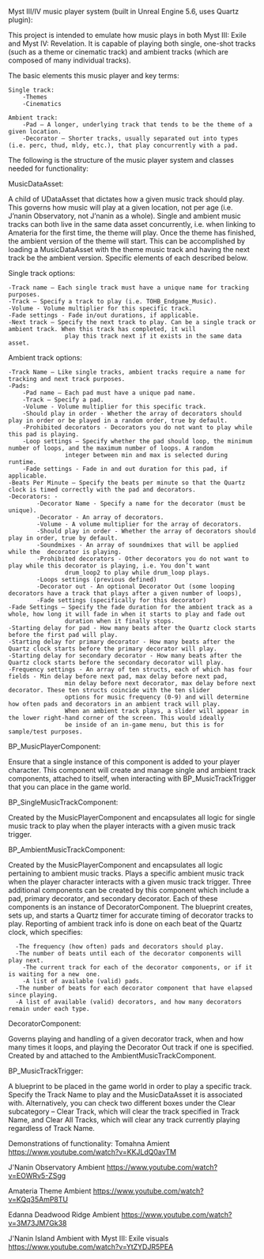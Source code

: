 Myst III/IV music player system (built in Unreal Engine 5.6, uses Quartz plugin): 

This project is intended to emulate how music plays in both Myst III: Exile and Myst IV: Revelation. It is capable of playing both single, 
one-shot tracks (such as a theme or cinematic track) and ambient tracks (which are composed of many individual tracks).  

The basic elements this music player and key terms:

	Single track: 	
		-Themes 
		-Cinematics 
  
	Ambient track: 
		-Pad – A longer, underlying track that tends to be the theme of a given location. 
		-Decorator – Shorter tracks, usually separated out into types (i.e. perc, thud, mldy, etc.), that play concurrently with a pad. 


The following is the structure of the music player system and classes needed for functionality:

MusicDataAsset: 

A child of UDataAsset that dictates how a given music track should play. This governs how music will play at a given location, not per 
age (i.e. J’nanin Observatory, not J’nanin as a whole). Single and ambient music tracks can both live in the same data asset concurrently, 
i.e. when linking to Amateria for the first time, the theme will play. Once the theme has finished, the ambient version of the theme will
start. This can be accomplished by loading a MusicDataAsset with the theme music track and having the next track be the ambient version. 
Specific elements of each described below. 


Single track options: 

	-Track name – Each single track must have a unique name for tracking purposes. 
	-Track – Specify a track to play (i.e. TOHB_Endgame_Music). 
   	-Volume - Volume multiplier for this specific track.
	-Fade settings - Fade in/out durations, if applicable. 
	-Next track – Specify the next track to play. Can be a single track or ambient track. When this track has completed, it will 
   					play this track next if it exists in the same data asset.


Ambient track options: 

	-Track Name – Like single tracks, ambient tracks require a name for tracking and next track purposes. 
	-Pads: 
		-Pad name – Each pad must have a unique pad name. 
		-Track – Specify a pad. 
  		-Volume - Volume multiplier for this specific track.
		-Should play in order - Whether the array of decorators should play in order or be played in a random order, true by default.
 		-Prohibited decorators - Decorators you do not want to play while this pad is playing.
		-Loop settings – Specify whether the pad should loop, the minimum number of loops, and the maximum number of loops. A random 
	 				integer between min and max is selected during runtime. 
		-Fade settings - Fade in and out duration for this pad, if applicable.
	-Beats Per Minute – Specify the beats per minute so that the Quartz clock is timed correctly with the pad and decorators.
	-Decorators: -
 			-Decorator Name - Specify a name for the decorator (must be unique).
			-Decorator - An array of decorators.
   			-Volume - A volume multiplier for the array of decorators. 
	  		-Should play in order - Whether the array of decorators should play in order, true by default.
	 		-Soundmixes - An array of soundmixes that will be applied while the  decorator is playing. 
			-Prohibited decorators - Other decorators you do not want to play while this decorator is playing, i.e. You don’t want 
   					drum_loop2 to play while drum_loop plays.
   			-Loops settings (previous defined) 
	  		-Decorator out - An optional Decorator Out (some looping decorators have a track that plays after a given number of loops),
	 		-Fade settings (specifically for this decorator)
	-Fade Settings – Specify the fade duration for the ambient track as a whole, how long it will fade in when it starts to play and fade out 
  					duration when it finally stops.
	-Starting delay for pad - How many beats after the Quartz clock starts before the first pad will play.
 	-Starting delay for primary decorator - How many beats after the Quartz clock starts before the primary decorator will play.
	-Starting delay for secondary decorator - How many beats after the Quartz clock starts before the secondary decorator will play.
 	-Frequency settings - An array of ten structs, each of which has four fields - Min delay before next pad, max delay before next pad, 
  					min delay before next decorator, max delay before next decorator. These ten structs coincide with the ten slider
					options for music frequency (0-9) and will determine how often pads and decorators in an ambient track will play.
	 				When an ambient track plays, a slider will appear in the lower right-hand corner of the screen. This would ideally 
	  				be inside of an in-game menu, but this is for sample/test purposes. 


BP_MusicPlayerComponent: 

  Ensure that a single instance of this component is added to your player character. This component will create and manage single and 
  ambient track components, attached to itself, when interacting with BP_MusicTrackTrigger that you can place in the game world.  

 
BP_SingleMusicTrackComponent: 

  Created by the MusicPlayerComponent and encapsulates all logic for single music track to play when the player interacts with a given 
  music track trigger. 


BP_AmbientMusicTrackComponent: 

Created by the MusicPlayerComponent and encapsulates all logic pertaining to ambient music tracks. Plays a specific ambient music 
track when the player character interacts with a given music track trigger. Three additional components can be created by this component 
which include a pad, primary decorator, and secondary decorator. Each of these components is an instance of DecoratorComponent. 
The blueprint creates, sets up, and starts a Quartz timer for accurate timing of decorator tracks to play. 
Reporting of ambient track info is done on each beat of the Quartz clock, which specifies: 

	  -The frequency (how often) pads and decorators should play.	 
	  -The number of beats until each of the decorator components will play next. 
		-The current track for each of the decorator components, or if it is waiting for a new 	one. 
		-A list of available (valid) pads. 
  	  -The number of beats for each decorator component that have elapsed since playing. 
	  -A list of available (valid) decorators, and how many decorators remain under each type.  


DecoratorComponent: 

  Governs playing and handling of a given decorator track, when and how many times it loops, and playing the Decorator Out track 
  if one is specified. Created by and attached to the AmbientMusicTrackComponent. 


BP_MusicTrackTrigger: 

  A blueprint to be placed in the game world in order to play a specific track. Specify the Track Name to play and the MusicDataAsset 
  it is associated with. Alternatively, you can check two different boxes under the Clear subcategory – Clear Track, which 
  will clear the track specified in Track Name, and Clear All Tracks, which will clear any track currently playing regardless of Track Name. 


Demonstrations of functionality:
Tomahna Amient https://www.youtube.com/watch?v=KKJLdQ0avTM

J'Nanin Observatory Ambient https://www.youtube.com/watch?v=EOWRv5-ZSgg

Amateria Theme Ambient https://www.youtube.com/watch?v=KQq35AmP8TU

Edanna Deadwood Ridge Ambient https://www.youtube.com/watch?v=3M73JM7Gk38

J'Nanin Island Ambient with Myst III: Exile visuals https://www.youtube.com/watch?v=YtZYDJR5PEA










  
